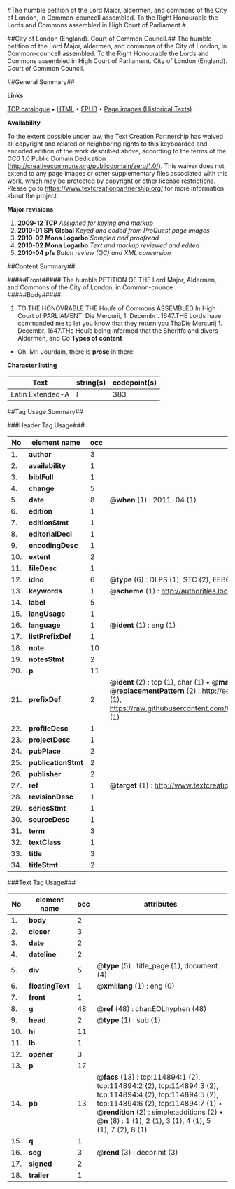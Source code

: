 #The humble petition of the Lord Major, aldermen, and commons of the City of London, in Common-councell assembled. To the Right Honourable the Lords and Commons assembled in High Court of Parliament.#

##City of London (England). Court of Common Council.##
The humble petition of the Lord Major, aldermen, and commons of the City of London, in Common-councell assembled. To the Right Honourable the Lords and Commons assembled in High Court of Parliament.
City of London (England). Court of Common Council.

##General Summary##

**Links**

[TCP catalogue](http://www.ota.ox.ac.uk/tcp/)  • 
[HTML](http://tei.it.ox.ac.uk/tcp/Texts-HTML/free/A74/A74785.html)  • 
[EPUB](http://tei.it.ox.ac.uk/tcp/Texts-EPUB/free/A74/A74785.epub) • 
[Page images (Historical Texts)](https://historicaltexts.jisc.ac.uk/eebo-99862719e)

**Availability**

To the extent possible under law, the Text Creation Partnership has waived all copyright and related or neighboring rights to this keyboarded and encoded edition of the work described above, according to the terms of the CC0 1.0 Public Domain Dedication (http://creativecommons.org/publicdomain/zero/1.0/). This waiver does not extend to any page images or other supplementary files associated with this work, which may be protected by copyright or other license restrictions. Please go to https://www.textcreationpartnership.org/ for more information about the project.

**Major revisions**

1. __2009-12__ __TCP__ *Assigned for keying and markup*
1. __2010-01__ __SPi Global__ *Keyed and coded from ProQuest page images*
1. __2010-02__ __Mona Logarbo__ *Sampled and proofread*
1. __2010-02__ __Mona Logarbo__ *Text and markup reviewed and edited*
1. __2010-04__ __pfs__ *Batch review (QC) and XML conversion*

##Content Summary##

#####Front#####
The humble PETITION OF THE Lord Major, Aldermen, and Commons of the City of London, in Common-counce
#####Body#####

1. TO THE HONOVRABLE THE Houſe of Commons ASSEMBLED In High Court of PARLIAMENT:
Die Mercurii, 1. Decembr'. 1647.THE Lords have commanded me to let you know that they return you ThaDie Mercurij 1. Decembr. 1647.THe Houſe being informed that the Sheriffe and divers Aldermen, and Co
**Types of content**

  * Oh, Mr. Jourdain, there is **prose** in there!

**Character listing**


|Text|string(s)|codepoint(s)|
|---|---|---|
|Latin Extended-A|ſ|383|

##Tag Usage Summary##

###Header Tag Usage###

|No|element name|occ|attributes|
|---|---|---|---|
|1.|__author__|3||
|2.|__availability__|1||
|3.|__biblFull__|1||
|4.|__change__|5||
|5.|__date__|8| @__when__ (1) : 2011-04 (1)|
|6.|__edition__|1||
|7.|__editionStmt__|1||
|8.|__editorialDecl__|1||
|9.|__encodingDesc__|1||
|10.|__extent__|2||
|11.|__fileDesc__|1||
|12.|__idno__|6| @__type__ (6) : DLPS (1), STC (2), EEBO-CITATION (1), PROQUEST (1), VID (1)|
|13.|__keywords__|1| @__scheme__ (1) : http://authorities.loc.gov/ (1)|
|14.|__label__|5||
|15.|__langUsage__|1||
|16.|__language__|1| @__ident__ (1) : eng (1)|
|17.|__listPrefixDef__|1||
|18.|__note__|10||
|19.|__notesStmt__|2||
|20.|__p__|11||
|21.|__prefixDef__|2| @__ident__ (2) : tcp (1), char (1)  •  @__matchPattern__ (2) : ([0-9\-]+):([0-9IVX]+) (1), (.+) (1)  •  @__replacementPattern__ (2) : http://eebo.chadwyck.com/downloadtiff?vid=$1&page=$2 (1), https://raw.githubusercontent.com/textcreationpartnership/Texts/master/tcpchars.xml#$1 (1)|
|22.|__profileDesc__|1||
|23.|__projectDesc__|1||
|24.|__pubPlace__|2||
|25.|__publicationStmt__|2||
|26.|__publisher__|2||
|27.|__ref__|1| @__target__ (1) : http://www.textcreationpartnership.org/docs/. (1)|
|28.|__revisionDesc__|1||
|29.|__seriesStmt__|1||
|30.|__sourceDesc__|1||
|31.|__term__|3||
|32.|__textClass__|1||
|33.|__title__|3||
|34.|__titleStmt__|2||


###Text Tag Usage###

|No|element name|occ|attributes|
|---|---|---|---|
|1.|__body__|2||
|2.|__closer__|3||
|3.|__date__|2||
|4.|__dateline__|2||
|5.|__div__|5| @__type__ (5) : title_page (1), document (4)|
|6.|__floatingText__|1| @__xml:lang__ (1) : eng (0)|
|7.|__front__|1||
|8.|__g__|48| @__ref__ (48) : char:EOLhyphen (48)|
|9.|__head__|2| @__type__ (1) : sub (1)|
|10.|__hi__|11||
|11.|__lb__|1||
|12.|__opener__|3||
|13.|__p__|17||
|14.|__pb__|13| @__facs__ (13) : tcp:114894:1 (2), tcp:114894:2 (2), tcp:114894:3 (2), tcp:114894:4 (2), tcp:114894:5 (2), tcp:114894:6 (2), tcp:114894:7 (1)  •  @__rendition__ (2) : simple:additions (2)  •  @__n__ (8) : 1 (1), 2 (1), 3 (1), 4 (1), 5 (1), 7 (2), 8 (1)|
|15.|__q__|1||
|16.|__seg__|3| @__rend__ (3) : decorInit (3)|
|17.|__signed__|2||
|18.|__trailer__|1||
